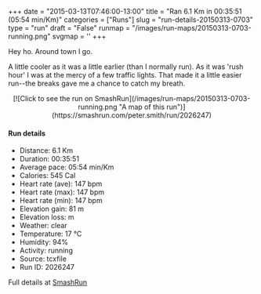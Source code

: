 +++
date = "2015-03-13T07:46:00-13:00"
title = "Ran 6.1 Km in 00:35:51 (05:54 min/Km)"
categories = ["Runs"]
slug = "run-details-20150313-0703"
type = "run"
draft = "False"
runmap = "/images/run-maps/20150313-0703-running.png"
svgmap = '<polyline points="83 32, 61 37, 59 40, 57 43, 55 43, 34 60, 26 62, 7 68, 2 65, 1 64, 0 62, 45 33, 59 39, 62 36, 66 37, 80 31, 97 34, 100 36, 94 47, 92 55, 83 54, 84 51">'
+++

Hey ho. Around town I go. 

A little cooler as it was a little earlier (than I normally run). As it was 'rush hour' I was at the mercy of a few traffic lights. That made it a little easier run--the breaks gave me a chance to catch my breath. 





<!--more-->

<center>
[![Click to see the run on SmashRun](/images/run-maps/20150313-0703-running.png "A map of this run")](https://smashrun.com/peter.smith/run/2026247)
</center>

#### Run details

* Distance: 6.1 Km
* Duration: 00:35:51
* Average pace: 05:54 min/Km
* Calories: 545 Cal
* Heart rate (ave): 147 bpm
* Heart rate (max): 147 bpm
* Heart rate (min): 147 bpm
* Elevation gain: 81 m
* Elevation loss:  m
* Weather: clear
* Temperature: 17 &deg;C
* Humidity: 94%
* Activity: running
* Source: tcxfile
* Run ID: 2026247

Full details at [SmashRun](https://smashrun.com/peter.smith/run/2026247)